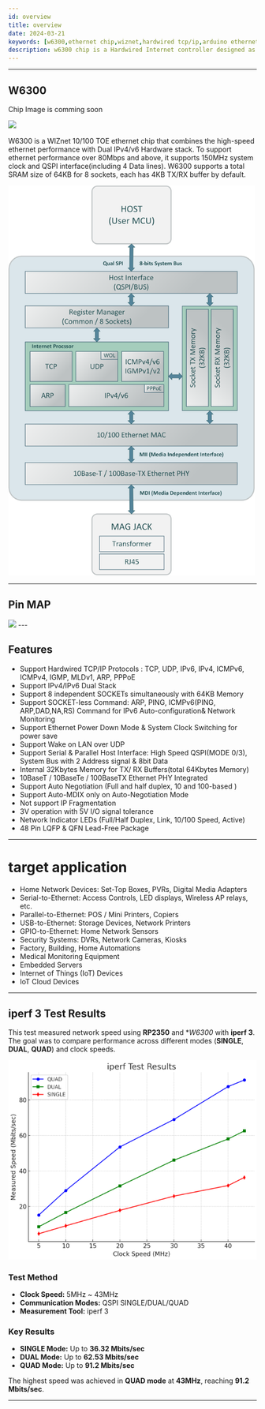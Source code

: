 ```yaml
---
id: overview
title: overview
date: 2024-03-21
keywords: [w6300,ethernet chip,wiznet,hardwired tcp/ip,arduino ethernet,pico ethernet]
description: w6300 chip is a Hardwired Internet controller designed as a full hardwired TCP/IP stack with WIZnet technology
---
```





---

## W6300
Chip Image is comming soon

<!-- ![image](https://github.com/Wiznet/document_framework/assets/77008882/fcfc0573-8de7-434a-9608-0f47a39f557a)    -->

<img src="https://github.com/Wiznet/document_framework/assets/77008882/fcfc0573-8de7-434a-9608-0f47a39f557a" width="500" />

W6300 is a WIZnet 10/100 TOE ethernet chip that combines the high-speed ethernet performance with Dual IPv4/v6 Hardware stack. 
To support ethernet performance over 80Mbps and above, it supports 150MHz system clock and QSPI interface(including 4 Data lines). 
W6300 supports a total SRAM size of 64KB for 8 sockets, each has 4KB TX/RX buffer by default. 


<img src="/img/products/w6300/overview/W6300_block_diagram_250228.png" width="500" />

---

## Pin MAP

<!-- ![W6300_pinmap](https://github.com/Wiznet/document_framework/assets/77008882/1651376c-6a33-48b4-a6c0-338f08095b17) -->
<img src="https://github.com/Wiznet/document_framework/assets/77008882/1651376c-6a33-48b4-a6c0-338f08095b17" width="500" />
--- 


## Features
 - Support Hardwired TCP/IP Protocols : TCP, UDP, IPv6, IPv4, ICMPv6, ICMPv4, IGMP, MLDv1, ARP, PPPoE
 - Support IPv4/IPv6 Dual Stack
 - Support 8 independent SOCKETs simultaneously with 64KB Memory
 - Support SOCKET-less Command: ARP, PING, ICMPv6(PING, ARP,DAD,NA,RS) Command for IPv6 Auto-configuration& Network Monitoring
 - Support Ethernet Power Down Mode & System Clock Switching for power save
 - Support Wake on LAN over UDP
 - Support Serial & Parallel Host Interface: High Speed QSPI(MODE 0/3), System Bus with 2 Address signal & 8bit Data
 - Internal 32Kbytes Memory for TX/ RX Buffers(total 64Kbytes Memory)
 - 10BaseT / 10BaseTe / 100BaseTX Ethernet PHY Integrated
 - Support Auto Negotiation (Full and half duplex, 10 and 100-based )
 - Support Auto-MDIX only on Auto-Negotiation Mode
 - Not support IP Fragmentation
 - 3V operation with 5V I/O signal tolerance
 - Network Indicator LEDs (Full/Half Duplex, Link, 10/100 Speed, Active)
 - 48 Pin LQFP & QFN Lead-Free Package

---

# target application
 - Home Network Devices: Set-Top Boxes, PVRs, Digital Media Adapters
 - Serial-to-Ethernet: Access Controls, LED displays, Wireless AP relays, etc.
 - Parallel-to-Ethernet: POS / Mini Printers, Copiers
 - USB-to-Ethernet: Storage Devices, Network Printers
 - GPIO-to-Ethernet: Home Network Sensors
 - Security Systems: DVRs, Network Cameras, Kiosks
 - Factory, Building, Home Automations
 - Medical Monitoring Equipment
 - Embedded Servers
 - Internet of Things (IoT) Devices
 - IoT Cloud Devices

---

## iperf 3 Test Results

This test measured network speed using **RP2350** and **W6300* with **iperf 3**. The goal was to compare performance across different modes (**SINGLE**, **DUAL**, **QUAD**) and clock speeds.

<img src="/img/products/w6300/overview/iperf_test_1.png" width="600" />

### Test Method
- **Clock Speed:** 5MHz ~ 43MHz
- **Communication Modes:** QSPI SINGLE/DUAL/QUAD
- **Measurement Tool:** iperf 3

### Key Results
- **SINGLE Mode:** Up to **36.32 Mbits/sec**
- **DUAL Mode:** Up to **62.53 Mbits/sec**
- **QUAD Mode:** Up to **91.2 Mbits/sec**

The highest speed was achieved in **QUAD mode** at **43MHz**, reaching **91.2 Mbits/sec**.

---